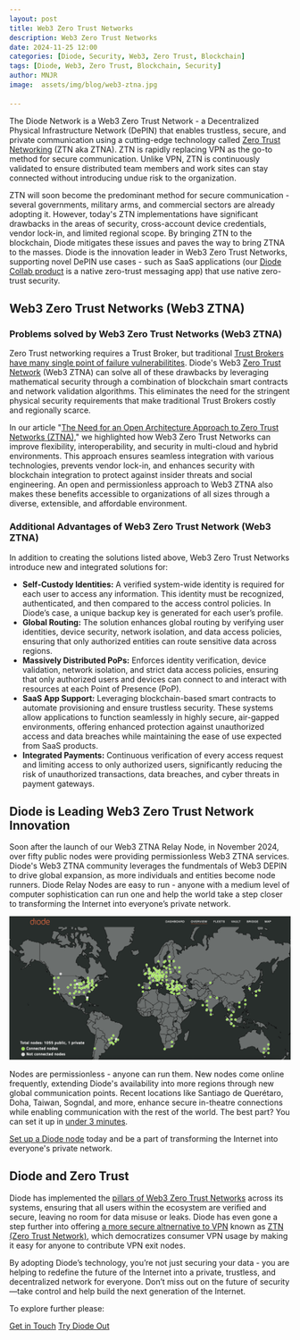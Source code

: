 ```yaml
---
layout: post
title: Web3 Zero Trust Networks
description: Web3 Zero Trust Networks
date: 2024-11-25 12:00
categories: [Diode, Security, Web3, Zero Trust, Blockchain]
tags: [Diode, Web3, Zero Trust, Blockchain, Security]
author: MNJR
image: 	assets/img/blog/web3-ztna.jpg

---
```

The Diode Network is a Web3 Zero Trust Network - a Decentralized Physical Infrastructure Network (DePIN) that enables trustless, secure, and private communication using a cutting-edge technology called [Zero Trust Networking](https://diode.io/blog/open-approach-to-ztna) (ZTN aka ZTNA). ZTN is rapidly replacing VPN as the go-to method for secure communication. Unlike VPN, ZTN is continuously validated to ensure distributed team members and work sites can stay connected without introducing undue risk to the organization. 

ZTN will soon become the predominant method for secure communication - several governments, military arms, and commercial sectors are already adopting it. However, today's ZTN implementations have significant drawbacks in the areas of security, cross-account device credentials, vendor lock-in, and limited regional scope.  By bringing ZTN to the blockchain, Diode mitigates these issues and paves the way to bring ZTNA to the masses.  Diode is the innovation leader in Web3 Zero Trust Networks, supporting novel DePIN use cases - such as SaaS applications (our [Diode Collab product](https://diode.io/products/collab) is a native zero-trust messaging app) that use native zero-trust security.  

## **Web3 Zero Trust Networks (Web3 ZTNA)**

### **Problems solved by Web3 Zero Trust Networks (Web3 ZTNA)**

Zero Trust networking requires a Trust Broker, but traditional [Trust Brokers have many single point of failure vulnerabilitites](https://diode.io/blog/trust-broker-security). Diode's Web3 [Zero Trust Network](https://diode.io/blog/open-approach-to-ztna) (Web3 ZTNA) can solve all of these drawbacks by leveraging mathematical security through a combination of blockchain smart contracts and network validation algorithms.  This eliminates the need for the stringent physical security requirements that make traditional Trust Brokers costly and regionally scarce.

In our article "[The Need for an Open Architecture Approach to Zero Trust Networks (ZTNA),](https://diode.io/blog/open-approach-to-ztna)" we highlighted how Web3 Zero Trust Networks can improve flexibility, interoperability, and security in multi-cloud and hybrid environments. This approach ensures seamless integration with various technologies, prevents vendor lock-in, and enhances security with blockchain integration to protect against insider threats and social engineering. An open and permissionless approach to Web3 ZTNA also makes these benefits accessible to organizations of all sizes through a diverse, extensible, and affordable environment.

### **Additional Advantages of Web3 Zero Trust Network (Web3 ZTNA)**

In addition to creating the solutions listed above, Web3 Zero Trust Networks introduce new and integrated solutions for: 

*   **Self-Custody Identities:** A verified system-wide identity is required for each user to access any information. This identity must be recognized, authenticated, and then compared to the access control policies. In Diode’s case, a unique backup key is generated for each user’s profile. 
*   **Global Routing:** The solution enhances global routing by verifying user identities, device security, network isolation, and data access policies, ensuring that only authorized entities can route sensitive data across regions.
*   **Massively Distributed PoPs:** Enforces identity verification, device validation, network isolation, and strict data access policies, ensuring that only authorized users and devices can connect to and interact with resources at each Point of Presence (PoP).
*   **SaaS App Support:** Leveraging blockchain-based smart contracts to automate provisioning and ensure trustless security. These systems allow applications to function seamlessly in highly secure, air-gapped environments, offering enhanced protection against unauthorized access and data breaches while maintaining the ease of use expected from SaaS products.
*   **Integrated Payments:** Continuous verification of every access request and limiting access to only authorized users, significantly reducing the risk of unauthorized transactions, data breaches, and cyber threats in payment gateways.

## **Diode is Leading Web3 Zero Trust Network Innovation**

Soon after the launch of our Web3 ZTNA Relay Node, in November 2024, over fifty public nodes were providing permissionless Web3 ZTNA services.  Diode's Web3 ZTNA community leverages the fundmentals of Web3 DEPIN to drive global expansion, as more individuals and entities become node runners. Diode Relay Nodes are easy to run - anyone with a medium level of computer sophistication can run one and help the world take a step closer to transforming the Internet into everyone’s private network. 

<img src="../assets/img/blog/node-map-update.jpeg">

Nodes are permissionless - anyone can run them.  New nodes come online frequently, extending Diode's availability into more regions through new global communication points. Recent locations like Santiago de Querétaro, Doha, Taiwan, Sogndal, and more, enhance secure in-theatre connections while enabling communication with the rest of the world. The best part? You can set it up in [under 3 minutes](https://www.youtube.com/watch?v=Klh6KK_wNAM&t=8s). 

[Set up a Diode node](https://network.docs.diode.io/docs/) today and be a part of transforming the Internet into everyone's private network. 


## **Diode and Zero Trust**

Diode has implemented the [pillars of Web3 Zero Trust Networks](https://diode.io/blog/pillars-of-zero-trust) across its systems, ensuring that all users within the ecosystem are verified and secure, leaving no room for data misuse or leaks. Diode has even gone a step further into offering [a more secure altnernative to VPN](https://diode.io/blog/does-vpn-protect-my-information) known as [ZTN (Zero Trust Network)](https://app.docs.diode.io/docs/features/regional-tunnels/), which democratizes consumer VPN usage by making it easy for anyone to contribute VPN exit nodes. 

By adopting Diode’s technology, you’re not just securing your data - you are helping to redefine the future of the Internet into a private, trustless, and decentralized network for everyone. Don’t miss out on the future of security—take control and help build the next generation of the Internet.

To explore further please:
<div class="story__buttons">
  <a href="{{"https://contactdiode.paperform.co"}}" class="btn" target="">Get in Touch</a>
  <a href="#download-app" class="btn popup-open" target="">Try Diode Out</a>
</div>

